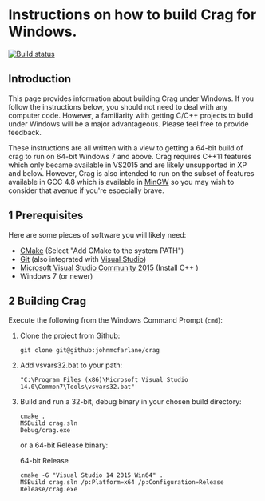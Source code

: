 # Instructions on how to build Crag for Windows.

[![Build status](https://ci.appveyor.com/api/projects/status/b1x763k4ydpiwyuu/branch/develop?svg=true)](https://ci.appveyor.com/project/johnmcfarlane/crag/branch/develop)

## Introduction

This page provides information about building Crag under Windows. 
If you follow the instructions below, you should not need to deal with any computer code. 
However, a familiarity with getting C/C++ projects to build under Windows will be a major advantageous. 
Please feel free to provide feedback. 

These instructions are all written with a view to getting a 64-bit build of crag to run on 64-bit Windows 7 and above. 
Crag requires C++11 features which only became available in VS2015 and are likely unsupported in XP and below. 
However, Crag is also intended to run on the subset of features available in GCC 4.8 which is available in [MinGW](www.mingw.org) so you may wish to consider that avenue if you're especially brave.

## 1 Prerequisites

Here are some pieces of software you will likely need:

* [CMake](https://cmake.org/download/) (Select "Add CMake to the system PATH")
* [Git](https://git-scm.com/download/win) (also integrated with [Visual Studio](https://git-scm.com/book/en/v2/Git-in-Other-Environments-Git-in-Visual-Studio))
* [Microsoft Visual Studio Community 2015](http://www.microsoft.com/visualstudio/) (Install C++ )
* Windows 7 (or newer)

## 2 Building Crag

Execute the following from the Windows Command Prompt (`cmd`):

1. Clone the project from [Github](https://github.com/johnmcfarlane/crag/):

   ```shell
   git clone git@github:johnmcfarlane/crag
   ```

2. Add vsvars32.bat to your path:

   ```shell
   "C:\Program Files (x86)\Microsoft Visual Studio 14.0\Common7\Tools\vsvars32.bat"
   ```

3. Build and run a 32-bit, debug binary in your chosen build directory:

   ```shell
   cmake .
   MSBuild crag.sln
   Debug/crag.exe
   ```

   or a 64-bit Release binary:
   
   64-bit Release
   ```shell
   cmake -G "Visual Studio 14 2015 Win64" .
   MSBuild crag.sln /p:Platform=x64 /p:Configuration=Release
   Release/crag.exe
   ```
